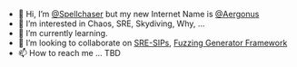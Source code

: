 - 👋 Hi, I’m [@Spellchaser](https://github.com/Spellchaser) but my new Internet Name is [@Aergonus](https://github.com/Aergonus)
- 👀 I’m interested in Chaos, SRE, Skydiving, Why, ...
- 🌱 I’m currently learning.
- 💞️ I’m looking to collaborate on [SRE-SIPs](https://github.com/Aergonus/SRE-SIPs), [Fuzzing Generator Framework](https://github.com/Aergonus/Chaos-Content-Creator)
- 📫 How to reach me ... TBD

<!---
Spellchaser/Spellchaser is a ✨ special ✨ repository because its `README.md` (this file) appears on your GitHub profile.
You can click the Preview link to take a look at your changes.
--->
